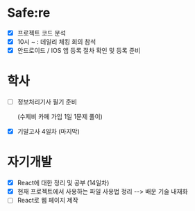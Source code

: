 # Safe:re

- [x] 프로젝트 코드 분석
- [x] 10시 ~ : 데일리 체킹 회의 참석
- [x] 안드로이드 / IOS 앱 등록 절차 확인 및 등록 준비

# 학사

- [ ] 정보처리기사 필기 준비

  (수제비 카페 가입 1일 1문제 풀이)
  
- [x] 기말고사 4일차 (마지막)

# 자기개발

- [x] React에 대한 정리 및 공부 (14일차)
- [x] 현재 프로젝트에서 사용하는 파일 사용법 정리
  --> 배운 기술 내재화
- [ ] React로 웹 페이지 제작 
